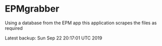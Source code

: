 # EPMgrabber
Using a database from the EPM app this application scrapes the files as required


Latest backup: Sun Sep 22 20:17:01 UTC 2019
